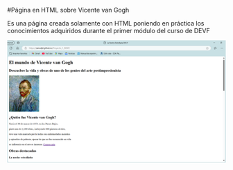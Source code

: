 #Página en HTML sobre Vicente van Gogh

Es una página creada solamente con HTML poniendo en práctica los conocimientos adquiridos durante el primer módulo del curso de DEVF 

![Vista de la página](./Vista_pagina.png)